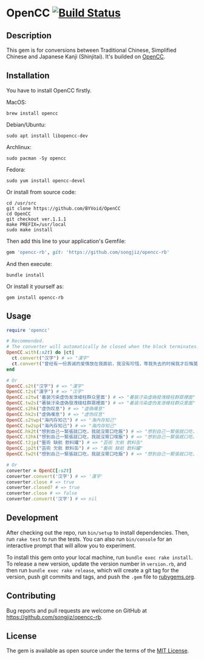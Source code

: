 # OpenCC [![Build Status](https://travis-ci.org/songjiz/opencc-rb.svg?branch=master)](https://travis-ci.org/songjiz/opencc-rb)

## Description

This gem is for conversions between Traditional Chinese, Simplified Chinese and Japanese Kanji (Shinjitai). It's builded on [OpenCC](https://github.com/BYVoid/OpenCC).

## Installation

You have to install OpenCC firstly.

MacOS:

```shell
brew install opencc
```

Debian/Ubuntu:

```shell
sudo apt install libopencc-dev
```
Archlinux:

```shell
sudo pacman -Sy opencc
```

Fedora:

```shell
sudo yum install opencc-devel
```

Or install from source code:

```shell
cd /usr/src
git clone https://github.com/BYVoid/OpenCC
cd OpenCC
git checkout ver.1.1.1
make PREFIX=/usr/local
sudo make install
```

Then add this line to your application's Gemfile:

```ruby
gem 'opencc-rb', git: 'https://github.com/songjiz/opencc-rb'
```

And then execute:

```shell
bundle install
```

Or install it yourself as:

```shell
gem install opencc-rb
```

## Usage

```ruby
require 'opencc'

# Recommended.
# The converter will automatically be closed when the block terminates.
OpenCC.with(:s2t) do |ct|
  ct.convert("汉字") # => "漢字"
  ct.convert("曾经有一份真诚的爱情放在我面前，我没有珍惜，等我失去的时候我才后悔莫及。人事间最痛苦的事莫过于此。如果上天能够给我一个再来一次得机会，我会对那个女孩子说三个字，我爱你。如果非要在这份爱上加个期限，我希望是，一万年。") # => "曾經有一份真誠的愛情放在我面前，我沒有珍惜，等我失去的時候我才後悔莫及。人事間最痛苦的事莫過於此。如果上天能夠給我一個再來一次得機會，我會對那個女孩子說三個字，我愛你。如果非要在這份愛上加個期限，我希望是，一萬年。"
end

# Or
OpenCC.s2t("汉字") # => "漢字"
OpenCC.t2s("漢字") # => "汉字"
OpenCC.s2tw('着装污染虚伪发泄棱柱群众里面') # => "著裝汙染虛偽發洩稜柱群眾裡面"
OpenCC.tw2s("著裝汙染虛偽發洩稜柱群眾裡面") # => "着装污染虚伪发泄棱柱群众里面"
OpenCC.s2hk("虚伪叹息") # => "虛偽嘆息"
OpenCC.hk2s("虛偽嘆息") # => "虚伪叹息"
OpenCC.s2twp("海内存知己") # => "海內存知己"
OpenCC.tw2sp("海內存知己") # => "海内存知己"
OpenCC.hk2t("想到自己一緊張就口吃，我就沒胃口吃飯") # => "想到自己一緊張就口吃，我就沒胃口喫飯"
OpenCC.t2hk("想到自己一緊張就口吃，我就沒胃口喫飯") # => "想到自己一緊張就口吃，我就沒胃口吃飯"
OpenCC.t2jp("藝術 缺航 飲料罐") # => "芸術 欠航 飲料缶"
OpenCC.jp2t("芸術 欠航 飲料缶") # => "藝術 缺航 飲料罐"
OpenCC.tw2t("想到自己一緊張就口吃，我就沒胃口吃飯") # => "想到自己一緊張就口吃，我就沒胃口喫飯"

# Or
converter = OpenCC[:s2t]
converter.convert('汉字') # => '漢字'
converter.close # => true
converter.closed? # => true
converter.close # => false
converter.convert('汉字') # => nil
```

## Development

After checking out the repo, run `bin/setup` to install dependencies. Then, run `rake test` to run the tests. You can also run `bin/console` for an interactive prompt that will allow you to experiment.

To install this gem onto your local machine, run `bundle exec rake install`. To release a new version, update the version number in `version.rb`, and then run `bundle exec rake release`, which will create a git tag for the version, push git commits and tags, and push the `.gem` file to [rubygems.org](https://rubygems.org).

## Contributing

Bug reports and pull requests are welcome on GitHub at https://github.com/songjiz/opencc-rb.


## License

The gem is available as open source under the terms of the [MIT License](https://opensource.org/licenses/MIT).

